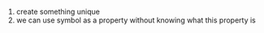 1. create something unique
2. we can use symbol as a property without 
knowing what this property is





